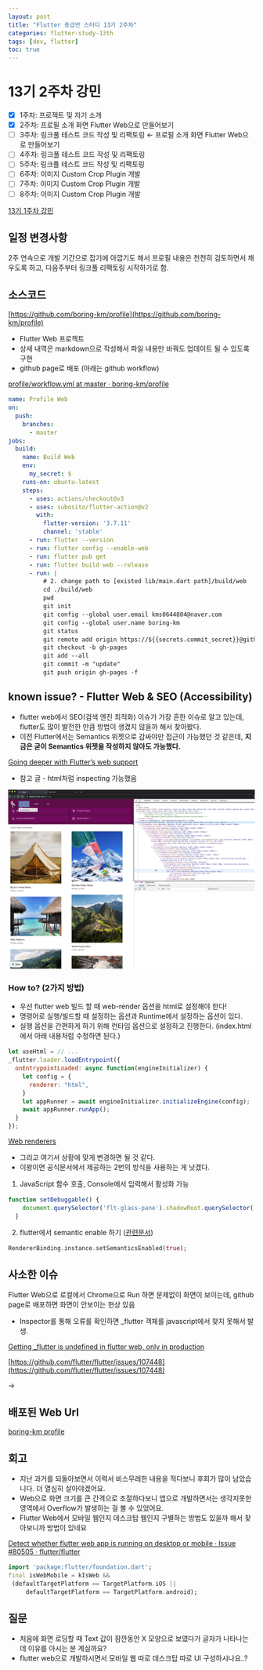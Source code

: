 ```yaml
---
layout: post
title: "Flutter 중급반 스터디 13기 2주차"
categories: flutter-study-13th
tags: [dev, flutter]
toc: true
---
```


# 13기 2주차 강민

- [x]  1주차: 프로젝트 및 자기 소개
- [x]  2주차: 프로필 소개 화면 Flutter Web으로 만들어보기
- [ ]  3주차: 링크풀 테스트 코드 작성 및 리팩토링 ← 프로필 소개 화면 Flutter Web으로 만들어보기
- [ ]  4주차: 링크풀 테스트 코드 작성 및 리팩토링
- [ ]  5주차: 링크풀 테스트 코드 작성 및 리팩토링
- [ ]  6주차: 이미지 Custom Crop Plugin 개발
- [ ]  7주차: 이미지 Custom Crop Plugin 개발
- [ ]  8주차: 이미지 Custom Crop Plugin 개발

[13기 1주차 강민](https://boring-km.github.io/2023/04/10/flutter/study_13th/week1/)

## 일정 변경사항

2주 연속으로 개발 기간으로 잡기에 아깝기도 해서 프로필 내용은 천천히 검토하면서 채우도록 하고, 다음주부터 링크풀 리팩토링 시작하기로 함.

## 소스코드

[https://github.com/boring-km/profile](https://github.com/boring-km/profile)

- Flutter Web 프로젝트
- 상세 내역은 markdown으로 작성해서 파일 내용만 바꿔도 업데이트 될 수 있도록 구현
- github page로 배포 (아래는 github workflow)

[profile/workflow.yml at master · boring-km/profile](https://github.com/boring-km/profile/blob/master/.github/workflows/workflow.yml)

```yaml
name: Profile Web
on:
  push:
    branches:
      - master
jobs:
  build:
    name: Build Web
    env:
      my_secret: $
    runs-on: ubuntu-latest
    steps:
      - uses: actions/checkout@v3
      - uses: subosito/flutter-action@v2
        with:
          flutter-version: '3.7.11'
          channel: 'stable'
      - run: flutter --version
      - run: flutter config --enable-web
      - run: flutter pub get
      - run: flutter build web --release
      - run: |
          # 2. change path to [existed lib/main.dart path]/build/web
          cd ./build/web
          pwd
          git init
          git config --global user.email kms0644804@naver.com
          git config --global user.name boring-km
          git status
          git remote add origin https://${{secrets.commit_secret}}@github.com/boring-km/profile.git 
          git checkout -b gh-pages
          git add --all
          git commit -m "update"
          git push origin gh-pages -f
```

## known issue? - Flutter Web & SEO (Accessibility)

- flutter web에서 SEO(검색 엔진 최적화) 이슈가 가장 흔한 이슈로 알고 있는데, flutter도 많이 발전한 만큼 방법이 생겼지 않을까 해서 찾아봤다.
- 이전 Flutter에서는 Semantics 위젯으로 감싸야만 접근이 가능했던 것 같은데, **지금은 굳이 Semantics 위젯을 작성하지 않아도 가능했다.**

[Going deeper with Flutter’s web support](https://medium.com/flutter/going-deeper-with-flutters-web-support-66d7ad95eb52)

- 참고 글 - html처럼 inspecting 가능했음

![Untitled](/images/flutter/study_13th/week2/example.png)

### How to? (2가지 방법)

- 우선 flutter web 빌드 할 때 web-render 옵션을 html로 설정해야 한다!
- 명령어로 실행/빌드할 때 설정하는 옵션과 Runtime에서 설정하는 옵션이 있다.
- 실행 옵션을 간편하게 하기 위해 런타임 옵션으로 설정하고 진행한다. (index.html에서 아래 내용처럼 수정하면 된다.)

```jsx
let useHtml = // ...
_flutter.loader.loadEntrypoint({
  onEntrypointLoaded: async function(engineInitializer) {
    let config = {
      renderer: "html",
    }
    let appRunner = await engineInitializer.initializeEngine(config);
    await appRunner.runApp();
  }
});
```

[Web renderers](https://docs.flutter.dev/development/platform-integration/web/renderers)

- 그리고 여기서 상황에 맞게 변경하면 될 것 같다.
- 이왕이면 공식문서에서 제공하는 2번의 방식을 사용하는 게 낫겠다.

1. JavaScript 함수 호출, Console에서 입력해서 활성화 가능

```jsx
function setDebuggable() {
    document.querySelector('flt-glass-pane').shadowRoot.querySelector('flt-semantics-placeholder').click({force: true});
  }
```

2. flutter에서 semantic enable 하기 ([관련문서](https://docs.flutter.dev/development/accessibility-and-localization/accessibility?tab=browsers#screen-readers))

```dart
RendererBinding.instance.setSemanticsEnabled(true);
```

## 사소한 이슈

Flutter Web으로 로컬에서 Chrome으로 Run 하면 문제없이 화면이 보이는데, github page로 배포하면 화면이 안보이는 현상 있음

- Inspector를 통해 오류를 확인하면 _flutter 객체를 javascript에서 찾지 못해서 발생.

[Getting _flutter is undefined in flutter web, only in production](https://stackoverflow.com/questions/72833719/getting-flutter-is-undefined-in-flutter-web-only-in-production)

[https://github.com/flutter/flutter/issues/107448](https://github.com/flutter/flutter/issues/107448)

<base *href*="$FLUTTER_BASE_HREF"> → <base *href*="/profile/">

## 배포된 Web Url

[boring-km profile](https://boring-km.github.io/profile)

## 회고

- 지난 과거를 되돌아보면서 이력서 비스무레한 내용을 적다보니 후회가 많이 남았습니다. 더 열심히 살아야겠어요.
- Web으로 화면 크기를 큰 간격으로 조절하다보니 앱으로 개발하면서는 생각지못한 영역에서 Overflow가 발생하는 걸 볼 수 있었어요.
- Flutter Web에서 모바일 웹인지 데스크탑 웹인지 구별하는 방법도 있을까 해서 찾아보니까 방법이 있네요

[Detect whether flutter web app is running on desktop or mobile · Issue #80505 · flutter/flutter](https://github.com/flutter/flutter/issues/80505#issuecomment-821817704)

```dart
import 'package:flutter/foundation.dart';
final isWebMobile = kIsWeb &&
 (defaultTargetPlatform == TargetPlatform.iOS ||
	 defaultTargetPlatform == TargetPlatform.android);
```

## 질문

- 처음에 화면 로딩할 때 Text 값이 잠깐동안 X 모양으로 보였다가 글자가 나타나는데 이유를 아시는 분 계실까요?
- flutter web으로 개발하시면서 모바일 웹 따로 데스크탑 따로 UI 구성하시나요..?